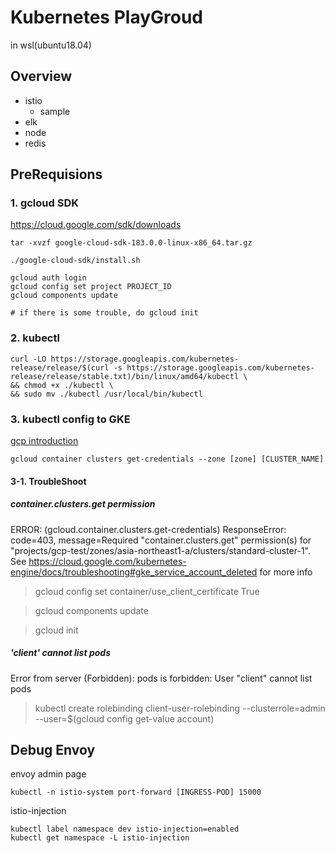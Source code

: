 # Kubernetes PlayGroud
in wsl(ubuntu18.04)

## Overview
- istio
  - sample
- elk
- node
- redis

## PreRequisions
### 1. gcloud SDK 
https://cloud.google.com/sdk/downloads

```
tar -xvzf google-cloud-sdk-183.0.0-linux-x86_64.tar.gz

./google-cloud-sdk/install.sh
```

```
gcloud auth login
gcloud config set project PROJECT_ID
gcloud components update

# if there is some trouble, do gcloud init
```

### 2. kubectl

```
curl -LO https://storage.googleapis.com/kubernetes-release/release/$(curl -s https://storage.googleapis.com/kubernetes-release/release/stable.txt)/bin/linux/amd64/kubectl \
&& chmod +x ./kubectl \
&& sudo mv ./kubectl /usr/local/bin/kubectl
```


### 3. kubectl config to GKE
[gcp introduction](https://cloud.google.com/kubernetes-engine/docs/how-to/cluster-access-for-kubectl)

```
gcloud container clusters get-credentials --zone [zone] [CLUSTER_NAME]
```

#### 3-1. TroubleShoot

##### container.clusters.get permission
ERROR: (gcloud.container.clusters.get-credentials) ResponseError: code=403, message=Required "container.clusters.get" permission(s) for "projects/gcp-test/zones/asia-northeast1-a/clusters/standard-cluster-1". See https://cloud.google.com/kubernetes-engine/docs/troubleshooting#gke_service_account_deleted for more info

> gcloud config set container/use_client_certificate True

> gcloud components update

> gcloud init


##### 'client' cannot list pods
Error from server (Forbidden): pods is forbidden: User "client" cannot list pods

> kubectl create rolebinding client-user-rolebinding --clusterrole=admin --user=$(gcloud config get-value account)


## Debug Envoy
envoy admin page 
```
kubectl -n istio-system port-forward [INGRESS-POD] 15000
```
istio-injection 

```
kubectl label namespace dev istio-injection=enabled
kubectl get namespace -L istio-injection
```